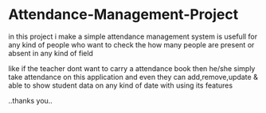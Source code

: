 # Attendance-Management-Project

in this project i make a simple attendance management system is usefull for any kind of people who want to check the how many people are present or absent in any kind 
of field

like if the teacher dont want to carry a attendance book then he/she simply take attendance on this application and even they can add,remove,update & able to show student 
data on any kind of date with using its features

..thanks you..

